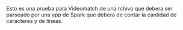 Esto es una prueba
para Videomatch
de una rchivo que debera ser parseado por
una app de Spark que debera de contar
la cantidad de caracteres y de lineas.
